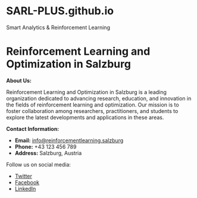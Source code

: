 # SARL-PLUS.github.io
Smart Analytics &amp; Reinforcement Learning
</head>
<body>
    <div class="container">
        <h1>Reinforcement Learning and Optimization in Salzburg</h1>
        <p><strong>About Us:</strong></p>
        <p>Reinforcement Learning and Optimization in Salzburg is a leading organization dedicated to advancing research, education, and innovation in the fields of reinforcement learning and optimization. Our mission is to foster collaboration among researchers, practitioners, and students to explore the latest developments and applications in these areas.</p>
        <p><strong>Contact Information:</strong></p>
        <ul>
            <li><strong>Email:</strong> <a href="mailto:info@reinforcementlearning.salzburg">info@reinforcementlearning.salzburg</a></li>
            <li><strong>Phone:</strong> +43 123 456 789</li>
            <li><strong>Address:</strong> Salzburg, Austria</li>
        </ul>
        <p>Follow us on social media:</p>
        <ul>
            <li><a href="#">Twitter</a></li>
            <li><a href="#">Facebook</a></li>
            <li><a href="#">LinkedIn</a></li>
        </ul>
    </div>
</body>
</html>
